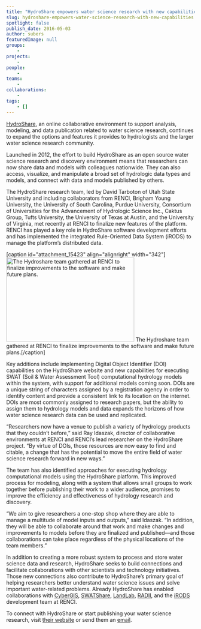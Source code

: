 ```yaml
---
title: "HydroShare empowers water science research with new capabilities"
slug: hydroshare-empowers-water-science-research-with-new-capabilities
spotlight: false
publish_date: 2016-05-03
author: subers
featuredImage: null
groups:
    - 
projects:
    - 
people:
    - 
teams: 
    - 
collaborations:
    - 
tags:
    - []
---
```

<a href="https://www.hydroshare.org/" target="_blank">HydroShare</a>, an online collaborative environment to support analysis, modeling, and data publication related to water science research, continues to expand the options and features it provides to hydrologists and the larger water science research community.

Launched in 2012, the effort to build HydroShare as an open source water science research and discovery environment means that researchers can now share data and models with colleagues nationwide. They can also access, visualize, and manipulate a broad set of hydrologic data types and models, and connect with data and models published by others.

<!--more-->

The HydroShare research team, led by David Tarboton of Utah State University and including collaborators from RENCI, Brigham Young University, the University of South Carolina, Purdue University, Consortium of Universities for the Advancement of Hydrologic Science Inc., Caktus Group, Tufts University, the University of Texas at Austin, and the University of Virginia, met recently at RENCI to finalize new features of the platform. RENCI has played a key role in HydroShare software development efforts and has implemented the integrated Rule-Oriented Data System (iRODS) to manage the platform’s distributed data.

[caption id="attachment_15423" align="alignright" width="342"]<a href="http://renci.org/wp-content/uploads/2016/05/group_large.jpg"><img class=" wp-image-15423" src="http://renci.org/wp-content/uploads/2016/05/group_large-1024x670.jpg" alt="The Hydroshare team gathered at RENCI to finalize improvements to the software and make future plans." width="342" height="224" /></a> The Hydroshare team gathered at RENCI to finalize improvements to the software and make future plans.[/caption]

Key additions include implementing Digital Object Identifier (DOI) capabilities on the HydroShare website and new capabilities for executing SWAT (Soil &amp; Water Assessment Tool) computational hydrology models within the system, with support for additional models coming soon. DOIs are a unique string of characters assigned by a registration agency in order to identify content and provide a consistent link to its location on the internet. DOIs are most commonly assigned to research papers, but the ability to assign them to hydrology models and data expands the horizons of how water science research data can be used and replicated.

“Researchers now have a venue to publish a variety of hydrology products that they couldn’t before,” said Ray Idaszak, director of collaborative environments at RENCI and RENCI’s lead researcher on the HydroShare project. “By virtue of DOIs, those resources are now easy to find and citable, a change that has the potential to move the entire field of water science research forward in new ways.”

The team has also identified approaches for executing hydrology computational models using the HydroShare platform. This improved process for modeling, along with a system that allows small groups to work together before publishing their work to a wider audience, promises to improve the efficiency and effectiveness of hydrology research and discovery.

“We aim to give researchers a one-stop shop where they are able to manage a multitude of model inputs and outputs,” said Idaszak. “In addition, they will be able to collaborate around that work and make changes and improvements to models before they are finalized and published—and those collaborations can take place regardless of the physical locations of the team members.”

In addition to creating a more robust system to process and store water science data and research, HydroShare seeks to build connections and facilitate collaborations with other scientists and technology initiatives. Those new connections also contribute to HydroShare’s primary goal of helping researchers better understand water science issues and solve important water-related problems. Already HydroShare has enabled collaborations with <a href="http://cybergis.cigi.uiuc.edu/cyberGISwiki/doku.php" target="_blank">CyberGIS</a>, <a href="https://mygeohub.org/groups/water-hub" target="_blank">SWATShare</a>, <a href="http://landlab.github.io/#/" target="_blank">LandLab</a>, <a href="http://renci.org/radii/" target="_blank">RADII</a>, and the <a href="http://irods.org/" target="_blank">iRODS</a> development team at RENCI.

To connect with HydroShare or start publishing your water science research, visit <a href="https://www.hydroshare.org/" target="_blank">their website</a> or send them an <a href="mailto:support@hydroshare.org" target="_blank">email</a>.
